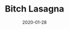 --- 
layout: sheets-layout
title: "Bitch Lasagna"
date: 2020-01-28
categories: arrangements
composer: "PewDiePie & PartyInTheBackyard"
pdf-link: bitch-lasagna.pdf
pdf-lyric: bitch-lasgna-lyrics.pdf
yt-link: "#"
muse-link: https://musescore.com/user/28025112/scores/5945179
---